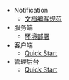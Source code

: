 - Notification
  - [文档编写规范](./workflow.md)
- 服务端
  - [环境部署](./server/deploy.md)
- 客户端
  - [Quick Start](./client/quick-start.md)
- 管理后台
  - [Quick Start](./management/quick-start.md)